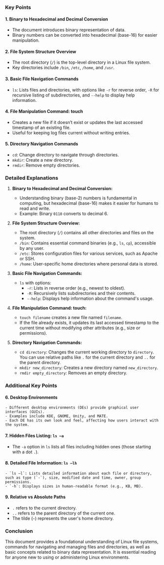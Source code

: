 

### Key Points

#### 1. **Binary to Hexadecimal and Decimal Conversion**
   - The document introduces binary representation of data.
   - Binary numbers can be converted into hexadecimal (base-16) for easier manipulation.

#### 2. **File System Structure Overview**
   - The root directory (`/`) is the top-level directory in a Linux file system.
   - Key directories include `/bin`, `/etc`, `/home`, and `/usr`.

#### 3. **Basic File Navigation Commands**
   - `ls`: Lists files and directories, with options like `-r` for reverse order, `-R` for recursive listing of subdirectories, and `--help` to display help information.

#### 4. **File Manipulation Command: touch**
   - Creates a new file if it doesn’t exist or updates the last accessed timestamp of an existing file.
   - Useful for keeping log files current without writing entries.

#### 5. **Directory Navigation Commands**
   - `cd`: Change directory to navigate through directories.
   - `mkdir`: Create a new directory.
   - `rmdir`: Remove empty directories.

### Detailed Explanations

1. **Binary to Hexadecimal and Decimal Conversion:**
    - Understanding binary (base-2) numbers is fundamental in computing, but hexadecimal (base-16) makes it easier for humans to read and write.
    - Example: Binary `0110` converts to decimal 6.

2. **File System Structure Overview:**
   - The root directory (`/`) contains all other directories and files on the system.
   - `/bin`: Contains essential command binaries (e.g., `ls`, `cp`), accessible by any user.
   - `/etc`: Stores configuration files for various services, such as Apache or SSH.
   - `/home`: User-specific home directories where personal data is stored.

3. **Basic File Navigation Commands:**
    - `ls` with options:
        - `-r`: Lists in reverse order (e.g., newest to oldest).
        - `-R`: Recursively lists subdirectories and their contents.
        - `--help`: Displays help information about the command's usage.

4. **File Manipulation Command: touch:**
    - `touch filename` creates a new file named `filename`.
    - If the file already exists, it updates its last accessed timestamp to the current time without modifying other attributes (e.g., size or permissions).

5. **Directory Navigation Commands:**
   - `cd directory`: Changes the current working directory to `directory`. You can use relative paths like `.` for the current directory and `..` for the parent directory.
   - `mkdir new_directory`: Creates a new directory named `new_directory`.
   - `rmdir empty_directory`: Removes an empty directory.

### Additional Key Points

#### 6. **Desktop Environments**
    - Different desktop environments (DEs) provide graphical user interfaces (GUIs).
    - Examples include KDE, GNOME, Unity, and MATE.
    - Each DE has its own look and feel, affecting how users interact with the system.

#### 7. **Hidden Files Listing: `ls –a`**
   - The `-a` option in `ls` lists all files including hidden ones (those starting with a dot `.`).

#### 8. **Detailed File Information: `ls –lh`**
    - `ls –l`: Lists detailed information about each file or directory, such as type (`-`), size, modified date and time, owner, group permissions.
    - `-h`: Displays sizes in human-readable format (e.g., KB, MB).

#### 9. **Relative vs Absolute Paths**
   - `.` refers to the current directory.
   - `..` refers to the parent directory of the current one.
   - The tilde (`~`) represents the user's home directory.

### Conclusion
This document provides a foundational understanding of Linux file systems, commands for navigating and managing files and directories, as well as basic concepts related to binary data representation. It is essential reading for anyone new to using or administering Linux environments.